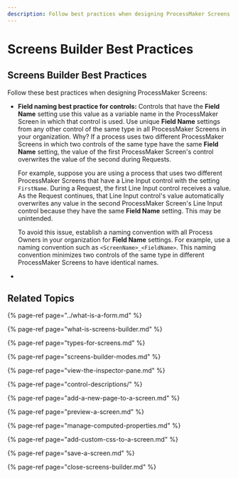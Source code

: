 ```yaml
---
description: Follow best practices when designing ProcessMaker Screens.
---
```


# Screens Builder Best Practices

## Screens Builder Best Practices

Follow these best practices when designing ProcessMaker Screens:

* **Field naming best practice for controls:** Controls that have the **Field Name** setting use this value as a variable name in the ProcessMaker Screen in which that control is used. Use unique **Field Name** settings from any other control of the same type in all ProcessMaker Screens in your organization. Why? If a process uses two different ProcessMaker Screens in which two controls of the same type have the same **Field Name** setting, the value of the first ProcessMaker Screen's control overwrites the value of the second during Requests.

  For example, suppose you are using a process that uses two different ProcessMaker Screens that have a Line Input control with the setting `FirstName`. During a Request, the first Line Input control receives a value. As the Request continues, that Line Input control's value automatically overwrites any value in the second ProcessMaker Screen's Line Input control because they have the same **Field Name** setting. This may be unintended.

  To avoid this issue, establish a naming convention with all Process Owners in your organization for **Field Name** settings. For example, use a naming convention such as `<ScreenName>_<FieldName>`. This naming convention minimizes two controls of the same type in different ProcessMaker Screens to have identical names.

* 
## Related Topics

{% page-ref page="../what-is-a-form.md" %}

{% page-ref page="what-is-screens-builder.md" %}

{% page-ref page="types-for-screens.md" %}

{% page-ref page="screens-builder-modes.md" %}

{% page-ref page="view-the-inspector-pane.md" %}

{% page-ref page="control-descriptions/" %}

{% page-ref page="add-a-new-page-to-a-screen.md" %}

{% page-ref page="preview-a-screen.md" %}

{% page-ref page="manage-computed-properties.md" %}

{% page-ref page="add-custom-css-to-a-screen.md" %}

{% page-ref page="save-a-screen.md" %}

{% page-ref page="close-screens-builder.md" %}

